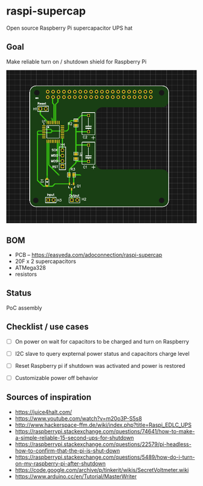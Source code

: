 # raspi-supercap
Open source Raspberry Pi supercapacitor UPS hat

## Goal 
Make reliable turn on / shutdown shield for Raspberry Pi

![v1](https://github.com/adoconnection/raspi-supercap/blob/master/PCBv1.PNG)

## BOM
* PCB – https://easyeda.com/adoconnection/raspi-supercap
* 20F x 2 supercapacitors
* ATMega328
* resistors

## Status
PoC assembly

## Сhecklist / use cases

- [ ] On power on wait for capacitors to be charged and turn on Raspberry
- [ ] I2C slave to query expternal power status and capacitors charge level
- [ ] Reset Raspberry pi if shutdown was activated and power is restored
- [ ] Customizable power off behavior


## Sources of inspiration
* https://juice4halt.com/
* https://www.youtube.com/watch?v=m20o3P-S5s8
* http://www.hackerspace-ffm.de/wiki/index.php?title=Raspi_EDLC_UPS
* https://raspberrypi.stackexchange.com/questions/74641/how-to-make-a-simple-reliable-15-second-ups-for-shutdown
* https://raspberrypi.stackexchange.com/questions/22579/pi-headless-how-to-confirm-that-the-pi-is-shut-down
* https://raspberrypi.stackexchange.com/questions/5489/how-do-i-turn-on-my-raspberry-pi-after-shutdown
* https://code.google.com/archive/p/tinkerit/wikis/SecretVoltmeter.wiki
* https://www.arduino.cc/en/Tutorial/MasterWriter

